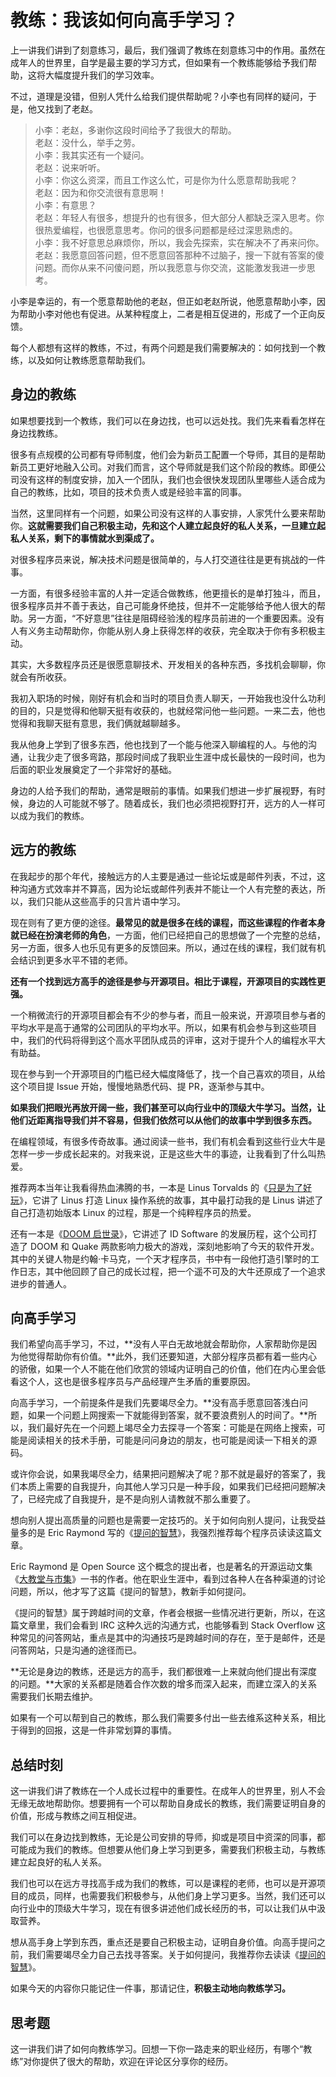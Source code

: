 # 教练：我该如何向高手学习？
    

上一讲我们讲到了刻意练习，最后，我们强调了教练在刻意练习中的作用。虽然在成年人的世界里，自学是最主要的学习方式，但如果有一个教练能够给予我们帮助，这将大幅度提升我们的学习效率。

不过，道理是没错，但别人凭什么给我们提供帮助呢？小李也有同样的疑问，于是，他又找到了老赵。

> 小李：老赵，多谢你这段时间给予了我很大的帮助。  
> 老赵：没什么，举手之劳。  
> 小李：我其实还有一个疑问。  
> 老赵：说来听听。  
> 小李：你这么资深，而且工作这么忙，可是你为什么愿意帮助我呢？  
> 老赵：因为和你交流很有意思啊！  
> 小李：有意思？  
> 老赵：年轻人有很多，想提升的也有很多，但大部分人都缺乏深入思考。你很热爱编程，也很愿意思考。你问的很多问题都是经过深思熟虑的。  
> 小李：我不好意思总麻烦你，所以，我会先探索，实在解决不了再来问你。  
> 老赵：我愿意回答问题，但不愿意回答那种不过脑子，搜一下就有答案的傻问题。而你从来不问傻问题，所以我愿意与你交流，这能激发我进一步思考。

小李是幸运的，有一个愿意帮助他的老赵，但正如老赵所说，他愿意帮助小李，因为帮助小李对他也有促进。从某种程度上，二者是相互促进的，形成了一个正向反馈。

每个人都想有这样的教练，不过，有两个问题是我们需要解决的：如何找到一个教练，以及如何让教练愿意帮助我们。

## 身边的教练

如果想要找到一个教练，我们可以在身边找，也可以远处找。我们先来看看怎样在身边找教练。

很多有点规模的公司都有导师制度，他们会为新员工配置一个导师，其目的是帮助新员工更好地融入公司。对我们而言，这个导师就是我们这个阶段的教练。即便公司没有这样的制度安排，加入一个团队，我们也会很快发现团队里哪些人适合成为自己的教练，比如，项目的技术负责人或是经验丰富的同事。

当然，这里同样有一个问题，如果公司没有这样的人事安排，人家凭什么要来帮助你。**这就需要我们自己积极主动，先和这个人建立起良好的私人关系，一旦建立起私人关系，剩下的事情就水到渠成了。**

对很多程序员来说，解决技术问题是很简单的，与人打交道往往是更有挑战的一件事。

一方面，有很多经验丰富的人并一定适合做教练，他更擅长的是单打独斗，而且，很多程序员并不善于表达，自己可能身怀绝技，但并不一定能够给予他人很大的帮助。另一方面，“不好意思”往往是阻碍经验浅的程序员前进的一个重要因素。没有人有义务主动帮助你，你能从别人身上获得怎样的收获，完全取决于你有多积极主动。

其实，大多数程序员还是很愿意聊技术、开发相关的各种东西，多找机会聊聊，你就会有所收获。

我初入职场的时候，刚好有机会和当时的项目负责人聊天，一开始我也没什么功利的目的，只是觉得和他聊天挺有收获的，也就经常问他一些问题。一来二去，他也觉得和我聊天挺有意思，我们俩就越聊越多。

我从他身上学到了很多东西，他也找到了一个能与他深入聊编程的人。与他的沟通，让我少走了很多弯路，那段时间成了我职业生涯中成长最快的一段时间，也为后面的职业发展奠定了一个非常好的基础。

身边的人给予我们的帮助，通常是眼前的事情。如果我们想进一步扩展视野，有时候，身边的人可能就不够了。随着成长，我们也必须把视野打开，远方的人一样可以成为我们的教练。

## 远方的教练

在我起步的那个年代，接触远方的人主要是通过一些论坛或是邮件列表，不过，这种沟通方式效率并不算高，因为论坛或邮件列表并不能让一个人有完整的表达，所以，我们只能从这些高手的只言片语中学习。

现在则有了更方便的途径。**最常见的就是很多在线的课程，而这些课程的作者本身就已经在扮演老师的角色**，一方面，他们已经把自己的思想做了一个完整的总结，另一方面，很多人也乐见有更多的反馈回来。所以，通过在线的课程，我们就有机会结识到更多水平不错的老师。

**还有一个找到远方高手的途径是参与开源项目。相比于课程，开源项目的实践性更强。**

一个稍微流行的开源项目都会有不少的参与者，而且一般来说，开源项目参与者的平均水平是高于通常的公司团队的平均水平。所以，如果有机会参与到这些项目中，我们的代码将得到这个高水平团队成员的评审，这对于提升个人的编程水平大有助益。

现在参与到一个开源项目的门槛已经大幅度降低了，找一个自己喜欢的项目，从给这个项目提 Issue 开始，慢慢地熟悉代码、提 PR，逐渐参与其中。

**如果我们把眼光再放开阔一些，我们甚至可以向行业中的顶级大牛学习。当然，让他们近距离指导我们并不容易，但我们依然可以从他们的故事中学到很多东西。**

在编程领域，有很多传奇故事。通过阅读一些书，我们有机会看到这些行业大牛是怎样一步一步成长起来的。对我来说，正是这些大牛的事迹，让我看到了什么叫热爱。

推荐两本当年让我看得热血沸腾的书，一本是 Linus Torvalds 的《[只是为了好玩](https://book.douban.com/subject/36303640/)》，它讲了 Linus 打造 Linux 操作系统的故事，其中最打动我的是 Linus 讲述了自己打造初始版本 Linux 的过程，那是一个纯粹程序员的热爱。

还有一本是《[DOOM 启世录](https://book.douban.com/subject/26642310/)》，它讲述了 ID Software 的发展历程，这个公司打造了 DOOM 和 Quake 两款影响力极大的游戏，深刻地影响了今天的软件开发。其中的关键人物是约翰·卡马克，一个天才程序员，书中有一段他打造引擎时的工作日志，其中他回顾了自己的成长过程，把一个遥不可及的大牛还原成了一个追求进步的普通人。

## 向高手学习

我们希望向高手学习，不过，**没有人平白无故地就会帮助你，人家帮助你是因为他觉得帮助你有价值。**此外，我们还要知道，大部分程序员都有着一些内心的骄傲，如果一个人不能在他们欣赏的领域内证明自己的价值，他们在内心里会低看这个人，这也是很多程序员与产品经理产生矛盾的重要原因。

向高手学习，一个前提条件是我们先要竭尽全力。**没有高手愿意回答浅白问题，如果一个问题上网搜索一下就能得到答案，就不要浪费别人的时间了。**所以，我们最好先在一个问题上竭尽全力去探寻一个答案：可能是在网络上搜索，可能是阅读相关的技术手册，可能是问问身边的朋友，也可能是阅读一下相关的源码。

或许你会说，如果我竭尽全力，结果把问题解决了呢？那不就是最好的答案了，我们本质上需要的自我提升，向其他人学习只是一种手段，如果我们已经把问题解决了，已经完成了自我提升，是不是向别人请教就不那么重要了。

想向别人提出高质量的问题也是需要一定技巧的。关于如何向别人提问，让我受益量多的是 Eric Raymond 写的《[提问的智慧](https://github.com/ryanhanwu/How-To-Ask-Questions-The-Smart-Way/blob/main/README-zh_CN.md)》，我强烈推荐每个程序员读读这篇文章。

Eric Raymond 是 Open Source 这个概念的提出者，也是著名的开源运动文集《[大教堂与市集](https://book.douban.com/subject/25881855/)》一书的作者。他在职业生涯中，看到过各种人在各种渠道的讨论问题，所以，他才写了这篇《提问的智慧》，教新手如何提问。

《提问的智慧》属于跨越时间的文章，作者会根据一些情况进行更新，所以，在这篇文章里，我们会看到 IRC 这种久远的沟通方式，也能够看到 Stack Overflow 这种常见的问答网站，重点是其中的沟通技巧是跨越时间的存在，至于是邮件，还是问答网站，只是沟通的途径而已。

**无论是身边的教练，还是远方的高手，我们都很难一上来就向他们提出有深度的问题。**大家的关系都是随着合作次数的增多而深入起来，而建立深入的关系需要我们长期去维护。

如果有一个可以帮到自己的教练，那么我们需要多付出一些去维系这种关系，相比于得到的回报，这是一件非常划算的事情。

## 总结时刻

这一讲我们讲了教练在一个人成长过程中的重要性。在成年人的世界里，别人不会无缘无故地帮助你。想要拥有一个可以帮助自身成长的教练，我们需要证明自身的价值，形成与教练之间互相促进。

我们可以在身边找到教练，无论是公司安排的导师，抑或是项目中资深的同事，都可能成为我们的教练。但想要从他们身上学习到更多，需要我们积极主动，与教练建立起良好的私人关系。

我们也可以在远方寻找高手成为我们的教练，可以是课程的老师，也可以是开源项目的成员，同样，也需要我们积极参与，从他们身上学习更多。当然，我们还可以向行业中的顶级大牛学习，现在有很多讲述他们成长经历的书，可以让我们从中汲取营养。

想从高手身上学到东西，重点还是要自己积极主动，证明自身价值。向高手提问之前，我们需要竭尽全力自己去找寻答案。关于如何提问，我推荐你去读读《[提问的智慧](https://github.com/ryanhanwu/How-To-Ask-Questions-The-Smart-Way/blob/main/README-zh_CN.md)》。

如果今天的内容你只能记住一件事，那请记住，**积极主动地向教练学习。**

## 思考题

这一讲我们讲了如何向教练学习。回想一下你一路走来的职业经历，有哪个“教练”对你提供了很大的帮助，欢迎在评论区分享你的经历。
    